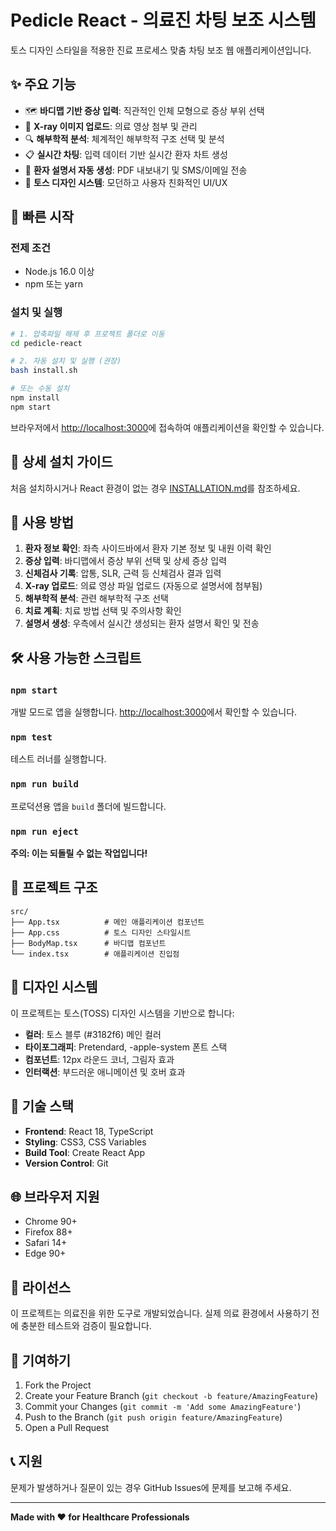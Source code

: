 # Pedicle React - 의료진 차팅 보조 시스템

토스 디자인 스타일을 적용한 진료 프로세스 맞춤 차팅 보조 웹 애플리케이션입니다.

## ✨ 주요 기능

- 🗺️ **바디맵 기반 증상 입력**: 직관적인 인체 모형으로 증상 부위 선택
- 📸 **X-ray 이미지 업로드**: 의료 영상 첨부 및 관리
- 🔍 **해부학적 분석**: 체계적인 해부학적 구조 선택 및 분석
- 📋 **실시간 차팅**: 입력 데이터 기반 실시간 환자 차트 생성
- 📄 **환자 설명서 자동 생성**: PDF 내보내기 및 SMS/이메일 전송
- 🎨 **토스 디자인 시스템**: 모던하고 사용자 친화적인 UI/UX

## 🚀 빠른 시작

### 전제 조건
- Node.js 16.0 이상
- npm 또는 yarn

### 설치 및 실행
```bash
# 1. 압축파일 해제 후 프로젝트 폴더로 이동
cd pedicle-react

# 2. 자동 설치 및 실행 (권장)
bash install.sh

# 또는 수동 설치
npm install
npm start
```

브라우저에서 [http://localhost:3000](http://localhost:3000)에 접속하여 애플리케이션을 확인할 수 있습니다.

## 📖 상세 설치 가이드

처음 설치하시거나 React 환경이 없는 경우 [INSTALLATION.md](./INSTALLATION.md)를 참조하세요.

## 🎯 사용 방법

1. **환자 정보 확인**: 좌측 사이드바에서 환자 기본 정보 및 내원 이력 확인
2. **증상 입력**: 바디맵에서 증상 부위 선택 및 상세 증상 입력
3. **신체검사 기록**: 압통, SLR, 근력 등 신체검사 결과 입력
4. **X-ray 업로드**: 의료 영상 파일 업로드 (자동으로 설명서에 첨부됨)
5. **해부학적 분석**: 관련 해부학적 구조 선택
6. **치료 계획**: 치료 방법 선택 및 주의사항 확인
7. **설명서 생성**: 우측에서 실시간 생성되는 환자 설명서 확인 및 전송

## 🛠️ 사용 가능한 스크립트

### `npm start`
개발 모드로 앱을 실행합니다. [http://localhost:3000](http://localhost:3000)에서 확인할 수 있습니다.

### `npm test`
테스트 러너를 실행합니다.

### `npm run build`
프로덕션용 앱을 `build` 폴더에 빌드합니다.

### `npm run eject`
**주의: 이는 되돌릴 수 없는 작업입니다!**

## 📁 프로젝트 구조

```
src/
├── App.tsx          # 메인 애플리케이션 컴포넌트
├── App.css          # 토스 디자인 스타일시트
├── BodyMap.tsx      # 바디맵 컴포넌트
└── index.tsx        # 애플리케이션 진입점
```

## 🎨 디자인 시스템

이 프로젝트는 토스(TOSS) 디자인 시스템을 기반으로 합니다:

- **컬러**: 토스 블루 (#3182f6) 메인 컬러
- **타이포그래피**: Pretendard, -apple-system 폰트 스택
- **컴포넌트**: 12px 라운드 코너, 그림자 효과
- **인터랙션**: 부드러운 애니메이션 및 호버 효과

## 🔧 기술 스택

- **Frontend**: React 18, TypeScript
- **Styling**: CSS3, CSS Variables
- **Build Tool**: Create React App
- **Version Control**: Git

## 🌐 브라우저 지원

- Chrome 90+
- Firefox 88+
- Safari 14+
- Edge 90+

## 📝 라이선스

이 프로젝트는 의료진을 위한 도구로 개발되었습니다. 실제 의료 환경에서 사용하기 전에 충분한 테스트와 검증이 필요합니다.

## 🤝 기여하기

1. Fork the Project
2. Create your Feature Branch (`git checkout -b feature/AmazingFeature`)
3. Commit your Changes (`git commit -m 'Add some AmazingFeature'`)
4. Push to the Branch (`git push origin feature/AmazingFeature`)
5. Open a Pull Request

## 📞 지원

문제가 발생하거나 질문이 있는 경우 GitHub Issues에 문제를 보고해 주세요.

---

**Made with ❤️ for Healthcare Professionals**